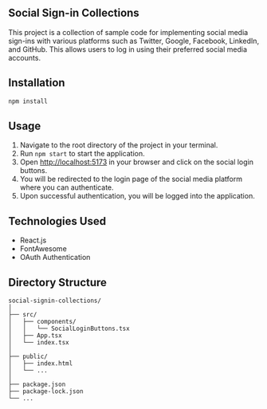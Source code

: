 ## Social Sign-in Collections

This project is a collection of sample code for implementing social media sign-ins with various platforms such as Twitter, Google, Facebook, LinkedIn, and GitHub. This allows users to log in using their preferred social media accounts.

## Installation

```bash
npm install
```

## Usage

1. Navigate to the root directory of the project in your terminal.
2. Run `npm start` to start the application.
3. Open [http://localhost:5173](http://localhost:5173) in your browser and click on the social login buttons.
4. You will be redirected to the login page of the social media platform where you can authenticate.
5. Upon successful authentication, you will be logged into the application.

## Technologies Used

- React.js
- FontAwesome
- OAuth Authentication

## Directory Structure

```
social-signin-collections/
│
├── src/
│   ├── components/
│   │   └── SocialLoginButtons.tsx
│   ├── App.tsx
│   └── index.tsx
│
├── public/
│   ├── index.html
│   └── ...
│
├── package.json
├── package-lock.json
└── ...
```
